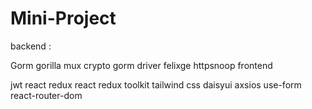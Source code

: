 ﻿# Mini-Project
backend :

Gorm
gorilla mux
crypto
gorm driver
felixge httpsnoop
frontend

jwt
react redux
react redux toolkit
tailwind css
daisyui
axsios
use-form
react-router-dom
